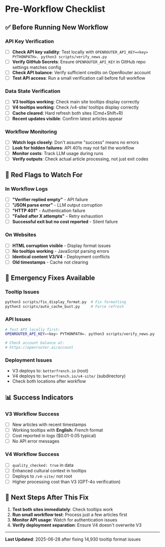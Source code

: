 # Pre-Workflow Checklist

## ✅ **Before Running New Workflow**

### **API Key Verification**
- [ ] **Check API key validity**: Test locally with `OPENROUTER_API_KEY=<key> PYTHONPATH=. python3 scripts/verify_news.py`
- [ ] **Verify GitHub Secrets**: Ensure `OPENROUTER_API_KEY` in GitHub repo settings matches config
- [ ] **Check API balance**: Verify sufficient credits on OpenRouter account
- [ ] **Test API access**: Run a small verification call before full workflow

### **Data State Verification**  
- [ ] **V3 tooltips working**: Check main site tooltips display correctly
- [ ] **V4 tooltips working**: Check /v4-site/ tooltips display correctly
- [ ] **Cache cleared**: Hard refresh both sites (Cmd+Shift+R)
- [ ] **Recent updates visible**: Confirm latest articles appear

### **Workflow Monitoring**
- [ ] **Watch logs closely**: Don't assume "success" means no errors
- [ ] **Look for hidden failures**: API 401s may not fail the workflow
- [ ] **Monitor costs**: Track LLM usage during runs
- [ ] **Verify outputs**: Check actual article processing, not just exit codes

## 🚨 **Red Flags to Watch For**

### **In Workflow Logs**
- [ ] **"Verifier replied empty"** - API failure
- [ ] **"JSON parse error"** - LLM output corruption  
- [ ] **"HTTP 401"** - Authentication failure
- [ ] **"Failed after X attempts"** - Retry exhaustion
- [ ] **Successful exit but no cost reported** - Silent failure

### **On Websites**
- [ ] **HTML corruption visible** - Display format issues
- [ ] **No tooltips working** - JavaScript parsing errors
- [ ] **Identical content V3/V4** - Deployment conflicts  
- [ ] **Old timestamps** - Cache not clearing

## 🔧 **Emergency Fixes Available**

### **Tooltip Issues**
```bash
python3 scripts/fix_display_format.py  # Fix formatting
python3 scripts/auto_cache_bust.py     # Force refresh
```

### **API Issues**
```bash
# Test API locally first:
OPENROUTER_API_KEY=<key> PYTHONPATH=. python3 scripts/verify_news.py

# Check account balance at:
# https://openrouter.ai/account
```

### **Deployment Issues**
- V3 deploys to: `betterfrench.io` (root)
- V4 deploys to: `betterfrench.io/v4-site/` (subdirectory)
- Check both locations after workflow

## 📊 **Success Indicators**

### **V3 Workflow Success**
- [ ] New articles with recent timestamps
- [ ] Working tooltips with **English:** _French_ format
- [ ] Cost reported in logs ($0.01-0.05 typical)
- [ ] No API error messages

### **V4 Workflow Success** 
- [ ] `quality_checked: true` in data
- [ ] Enhanced cultural context in tooltips
- [ ] Deploys to `/v4-site/` not root
- [ ] Higher processing cost than V3 (GPT-4o verification)

## 🎯 **Next Steps After This Fix**

1. **Test both sites immediately**: Check tooltips work
2. **Run small workflow test**: Process just a few articles first
3. **Monitor API usage**: Watch for authentication issues
4. **Verify deployment separation**: Ensure V4 doesn't overwrite V3

---

**Last Updated**: 2025-06-28 after fixing 14,930 tooltip format issues 